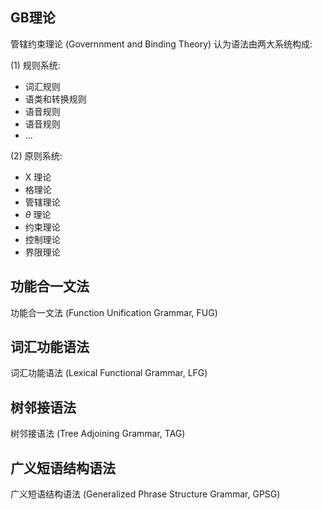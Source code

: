 ## GB理论

管辖约束理论 (Governnment and Binding Theory) 认为语法由两大系统构成:

(1) 规则系统:
- 词汇规则
- 语类和转换规则
- 语音规则
- 语音规则
- ...

(2) 原则系统:
- X 理论
- 格理论
- 管辖理论
- $\theta$ 理论
- 约束理论
- 控制理论
- 界限理论

## 功能合一文法 

功能合一文法 (Function Unification Grammar, FUG)

## 词汇功能语法

词汇功能语法 (Lexical Functional Grammar, LFG)

## 树邻接语法

树邻接语法 (Tree Adjoining Grammar, TAG)

## 广义短语结构语法

广义短语结构语法 (Generalized Phrase Structure Grammar, GPSG)